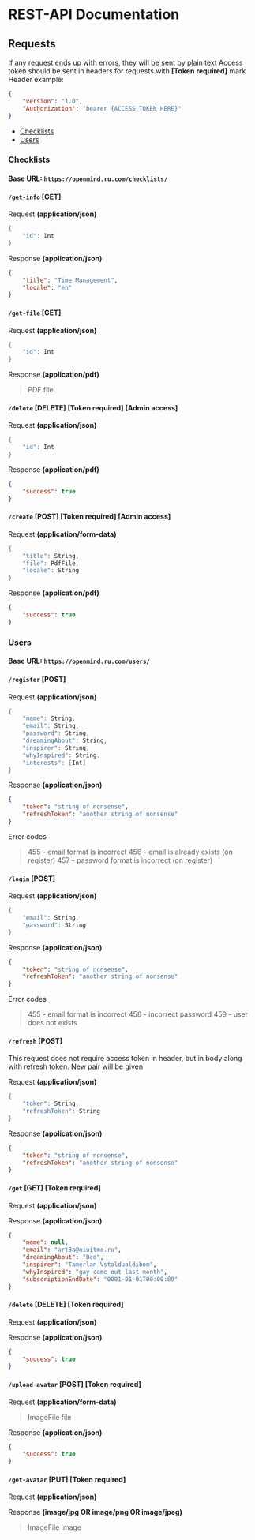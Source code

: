 # REST-API Documentation
## Requests
If any request ends up with errors, they will be sent by plain text
Access token should be sent in headers for requests with **[Token required]** mark
Header example:
```json
{
	"version": "1.0",
	"Authorization": "bearer {ACCESS TOKEN HERE}"
}
```

- [Checklists](###Checklists)
- [Users](###Users)

### Checklists
#### Base URL: `https://openmind.ru.com/checklists/`
#### `/get-info` [GET]
Request **(application/json)**
```swift
{
	"id": Int
}
```
Response **(application/json)**

```json
{
	"title": "Time Management",
	"locale": "en"
}
```

#### `/get-file` [GET]
Request **(application/json)**

```swift
{
	"id": Int
}
```

Response **(application/pdf)**

> PDF file

#### `/delete` [DELETE] [Token required] [Admin access]
Request **(application/json)**

```swift
{
	"id": Int
}
```

Response **(application/pdf)**

```json
{
	"success": true
}
```

#### `/create` [POST] [Token required] [Admin access]
Request **(application/form-data)**

```swift
{
	"title": String,
	"file": PdfFile,
	"locale": String
}
```

Response **(application/pdf)**

```json
{
	"success": true
}
```

### Users
#### Base URL: `https://openmind.ru.com/users/`
#### `/register` [POST] 

Request **(application/json)**

```swift
{
	"name": String,
	"email": String,
	"password": String,
	"dreamingAbout": String,
	"inspirer": String,
	"whyInspired": String.
	"interests": [Int]
}
```

Response **(application/json)**

```json
{
	"token": "string of nonsense",
	"refreshToken": "another string of nonsense"
}
```

Error codes
> 455 - email format is incorrect
> 456 - email is already exists (on register)
> 457 - password format is incorrect (on register)

#### `/login` [POST]

Request **(application/json)**

```swift
{
	"email": String,
	"password": String
}
```

Response **(application/json)**

```json
{
	"token": "string of nonsense",
	"refreshToken": "another string of nonsense"
}
```

Error codes
> 455 - email format is incorrect
> 458 - incorrect password
> 459 - user does not exists

#### `/refresh` [POST] 
This request does not require access token in header, but in body along with refresh token. New pair will be given

Request **(application/json)**
```swift
{
	"token": String,
	"refreshToken": String
}
```
Response **(application/json)**

```json
{
	"token": "string of nonsense",
	"refreshToken": "another string of nonsense"
}
```

#### `/get` [GET] [Token required]

Request **(application/json)**

Response **(application/json)**

```json
{
	"name": null,
	"email": "art3a@niuitmo.ru",
	"dreamingAbout": "Bed",
	"inspirer": "Tamerlan Vstaldualdibom",
	"whyInspired": "gay came out last month",
	"subscriptionEndDate": "0001-01-01T00:00:00"
}
```

#### `/delete` [DELETE] [Token required]

Request **(application/json)**


Response **(application/json)**

```json
{
	"success": true
}
```

#### `/upload-avatar` [POST] [Token required]

Request **(application/form-data)**
> ImageFile file

Response **(application/json)**

```json
{
	"success": true
}
```

#### `/get-avatar` [PUT] [Token required]

Request **(application/json)**

Response **(image/jpg OR image/png OR image/jpeg)**

> ImageFile image
